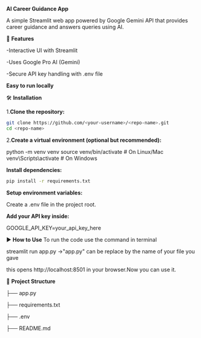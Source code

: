 **AI Career Guidance App**

A simple Streamlit web app powered by Google Gemini API that provides career guidance and answers queries using AI.

🚀 **Features**

-Interactive UI with Streamlit

-Uses Google Pro AI (Gemini)

-Secure API key handling with .env file

**Easy to run locally**

🛠️ **Installation**

1.**Clone the repository:**
  ```bash
  git clone https://github.com/<your-username>/<repo-name>.git
  cd <repo-name>
```
2.**Create a virtual environment (optional but recommended):**

python -m venv venv
source venv/bin/activate   # On Linux/Mac
venv\Scripts\activate      # On Windows


**Install dependencies:**
  ```bash
  pip install -r requirements.txt
```

**Setup environment variables:**

Create a .env file in the project root.

**Add your API key inside:**

GOOGLE_API_KEY=your_api_key_here

▶️ **How to Use**
To run the code use the command in terminal

streamlit run app.py   ->"app.py" can be replace by the name of your file you gave


this opens http://localhost:8501 in your browser.Now you can use it.

📂 **Project Structure**


  ├── app.py
  
  ├── requirements.txt
  
  ├── .env
  
  ├── README.md

